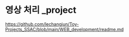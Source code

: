 # 영상 처리 _project

  
https://github.com/lechangjun/Toy-Projects_SSAC/blob/main/WEB_development/readme.md
